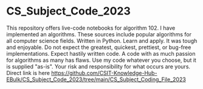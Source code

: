 # CS_Subject_Code_2023
This repository offers live-code notebooks for algorithm 102. I have implemented an algorithms.
These sources include popular algorithms for all computer science fields. Written in Python. Learn and apply. 
It was tough and enjoyable. Do not expect the greatest, quickest, prettiest, or bug-free implementations. Expect hastily written code. A code with as much passion for algorithms as many has flaws.
 Use my code whatever you choose, but it is supplied "as-is". Your risk and responsibility for what occurs are yours.
Direct link is here https://github.com/CSIT-Knowledge-Hub-EBulk/CS_Subject_Code_2023/tree/main/CS_Subject_Coding_File_2023
